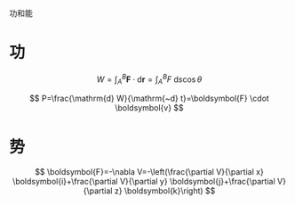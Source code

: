 功和能

# 功

$$W=\int_{A}^{B} \boldsymbol{F} \cdot \mathrm{d} \boldsymbol{r}=\int_{A}^{B} F \mathrm{~d} s \cos \theta$$

$$
P=\frac{\mathrm{d} W}{\mathrm{~d} t}=\boldsymbol{F} \cdot \boldsymbol{v}
$$

# 势

$$
\boldsymbol{F}=-\nabla V=-\left(\frac{\partial V}{\partial x} \boldsymbol{i}+\frac{\partial V}{\partial y} \boldsymbol{j}+\frac{\partial V}{\partial z} \boldsymbol{k}\right)
$$